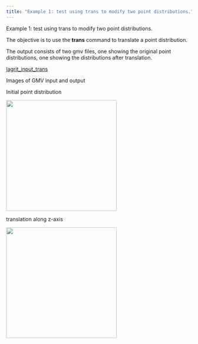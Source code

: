 ```yaml
---
title: "Example 1: test using trans to modify two point distributions."
---
```


Example 1: test using trans to modify two point distributions.

 The objective is to use the **trans** command to translate a point
 distribution.

 The output consists of two gmv files, one showing the original point
 distributions, one showing the distributions after translation.

 [lagrit_input_trans](input/lagrit_input_trans.txt)

Images of GMV input and output

Initial point distribution

<img width="300" src="https://lanl.github.io/LaGriT/assets/images/trans1_tn.gif"> 

translation along z-axis

<img  width="300" src="https://lanl.github.io/LaGriT/assets/images/trans2_tn.gif"> 

